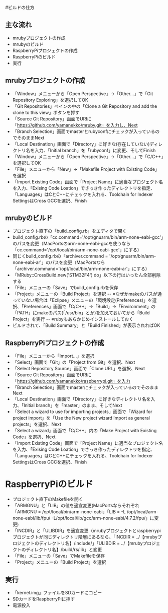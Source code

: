 #ビルドの仕方
## 主な流れ
- mrubyプロジェクトの作成
- mrubyのビルド
- RaspberryPiプロジェクトの作成
- RaspberryPiのビルド
- 実行

## mrubyプロジェクトの作成

- 「Window」メニューから「Open Perspective」->「Other...」で「Git Repository Exploring」を選択してOK
- 「Git Repositories」ペインの中の「Clone a Git Repository and add the clone to this view」ボタンを押す
- 「Source Git Repository」画面でURIに「https://github.com/yamanekko/mruby.git」を入力し、Next
- 「Branch Selection」画面でmasterとrubyconfにチェックが入っているのでそのままNext
- 「Local Destination」画面で「Directory」に好きな(存在していない)ディレクトリ名を入力、「Initial branch」を「rubyconf」に変更、そしてFinish
- 「Window」メニューから「Open Perspective」->「Other...」で「C/C++」を選択してOK
- 「File」メニューから「New」->「Makefile Project with Existing Code」を選択
- 「Import Existing Code」画面で「Project Name」に適当なプロジェクト名を入力、「Exising Code Loation」でさっき作ったディレクトリを指定、「Languages」はCとC++にチェックを入れる、Toolchain for Indexer SettingsはCross GCCを選択、Finish

## mrubyのビルド

- プロジェクト直下の「build_config.rb」をエディタで開く
- build_config.rbの「cc.command='/opt/gnuarm/bin/arm-none-eabi-gcc'」のパスを変更（MacPortsのarm-none-eabi-gccを使うなら「cc.command='/opt/local/bin/arm-none-eabi-gcc'」にする）
- 同じくbuild_config.rbの「archiver.command = '/opt/gnuarm/bin/arm-none-eabi-ar'」のパスを変更（MacPortsなら「archiver.command='/opt/local/bin/arm-none-eabi-ar'」にする）
- 「MRuby::CrossBuild.new('STM32F4') do」以下の行はいったん全部削除する
- 「File」メニューの「Save」でbuild_config.rbを保存
- 「Project」メニューの「Build Project」を選択
-- ※なぜかmakeのパスが通っていない場合は「Eclipse」メニューの「環境設定(Preferences)」を選択、「Preferences」画面で「C/C++」→「Build」→「Environment」の「PATH」にmakeのパス(「/usr/bin」とか)を加えておいてから「Build Project」を実行
-- ※rubyもあらかじめインストールしておく
- ビルドされて、「Build Summary」と「Build Finished」が表示されればOK


## RaspberryPiプロジェクトの作成

- 「File」メニューから「Import...」を選択
- 「Select」画面で「Git」の「Project from Git」を選択、Next
- 「Select Repository Source」画面で「Clone URL」を選択、Next
- 「Source Git Repository」画面でURIに「https://github.com/yamanekko/raspberrypi.git」を入力
- 「Branch Selection」画面でmasterにチェックが入っているのでそのままNext
- 「Local Destination」画面で「Directory」に好きなディレクトリ名を入力、「Initial branch」を「master」のまま、そしてNext
- 「Select a wizard to use for importing projects」画面で「Wizard for project import」を「Use the New project wizard  Import as general projects」を選択、Next
- 「Select a wizard」画面で「C/C++」内の「Make Project with Existing Code」を選択、Next
- 「Import Existing Code」画面で「Project Name」に適当なプロジェクト名を入力、「Exising Code Loation」でさっき作ったディレクトリを指定、「Languages」はCとC++にチェックを入れる、Toolchain for Indexer SettingsはCross GCCを選択、Finish

# RaspberryPiのビルド

- プロジェクト直下のMakefileを開く
- 「ARMGNU」と「LIB」の値を適宜変更(MacPortsならそれぞれ「ARMGNU = /opt/local/bin/arm-none-eabi」「LIB = -L /opt/local/arm-none-eabi/lib/fpu/ -L/opt/local/lib/gcc/arm-none-eabi/4.7.2/fpu/」に変更)
- 「INCDIR」と「ULIBDIR」を適宜変更（mrubyプロジェクトとraspberrypiプロジェクトが同じディレクトリ階層にあるなら、「INCDIR = ../【mrubyプロジェクトのディレクトリ名】/include/」「ULIBDIR = ../【mrubyプロジェクトのディレクトリ名】/build/rs/lib」と変更
- 「File」メニューの「Save」でMakefileを保存
- 「Project」メニューの「Build Project」を選択


## 実行
- 「kernel.img」ファイルをSDカードにコピー
- SDカードをRaspberryPiに挿す
- 電源投入






